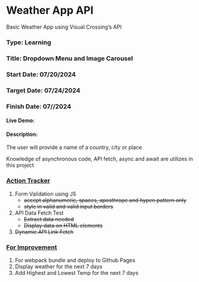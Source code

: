 # Weather App API
Basic Weather App using Visual Crossing’s API
### Type: Learning
### Title: Dropdown Menu and Image Carousel
### Start Date: 07/20/2024
### Target Date: 07/24/2024
### Finish Date: 07//2024

#### Live Demo: 

#### Description: 
The user will provide a name of a country, city or place

Knowledge of asynchronous code, API fetch, async and await are utilizes in this project
### <u>Action Tracker</u>
1. Form Validation using JS
    - <s>accept alphanumeric, spaces, aposthrope and hypen pattern only</s>
    - <s>style in  valid and valid input borders</s>
2. API Data Fetch Test
    - <s>Extract data needed</s>
    - <s>Display data on HTML elements</s>
3. <s>Dynamic API Link Fetch</s>

### <u>For Improvement</u>
1. For webpack bundle and deploy to Github Pages
2. Display weather for the next 7 days
3. Add Highest and Lowest Temp for the next 7 days
